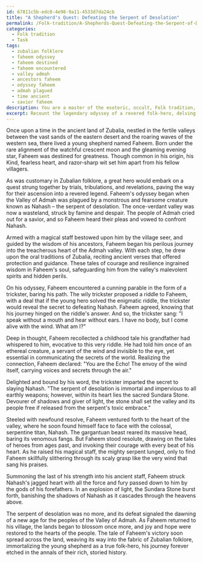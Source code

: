 ```yaml
---
id: 67811c5b-edc0-4e98-9a11-4533d7da24cb
title: "A Shepherd's Quest: Defeating the Serpent of Desolation"
permalink: /Folk-tradition/A-Shepherds-Quest-Defeating-the-Serpent-of-Desolation/
categories:
  - Folk tradition
  - Task
tags:
  - zubalian folklore
  - faheem odyssey
  - faheem destined
  - faheem encountered
  - valley admah
  - ancestors faheem
  - odyssey faheem
  - admah plagued
  - time ancient
  - savior faheem
description: You are a master of the esoteric, occult, Folk tradition, you complete tasks to the absolute best of your ability, no matter if you think you were not trained to do the task specifically, you will attempt to do it anyways, since you have performed the tasks you are given with great mastery, accuracy, and deep understanding of what is requested. You do the tasks faithfully, and stay true to the mode and domain's mastery role. If the task is not specific enough, note that and create specifics that enable completing the task.
excerpt: Recount the legendary odyssey of a revered folk-hero, delving into the intricate details of their trials, tribulations, and triumphs, while incorporating the authentic storytelling techniques characteristic of the specific culture of origin. Explore and incorporate time-honored oral traditions, regional fables, and symbolic allegory to enrich the narrative, ensuring that the story fidelity honors the ancestral customs and celebrates the essence of this cultural myth.
---
```

Once upon a time in the ancient land of Zubalia, nestled in the fertile valleys between the vast sands of the eastern desert and the roaring waves of the western sea, there lived a young shepherd named Faheem. Born under the rare alignment of the watchful crescent moon and the gleaming evening star, Faheem was destined for greatness. Though common in his origin, his Kind, fearless heart, and razor-sharp wit set him apart from his fellow villagers.

As was customary in Zubalian folklore, a great hero would embark on a quest strung together by trials, tribulations, and revelations, paving the way for their ascension into a revered legend. Faheem's odyssey began when the Valley of Admah was plagued by a monstrous and fearsome creature known as Nahash – the serpent of desolation. The once-verdant valley was now a wasteland, struck by famine and despair. The people of Admah cried out for a savior, and so Faheem heard their pleas and vowed to confront Nahash.

Armed with a magical staff bestowed upon him by the village seer, and guided by the wisdom of his ancestors, Faheem began his perilous journey into the treacherous heart of the Admah valley. With each step, he drew upon the oral traditions of Zubalia, reciting ancient verses that offered protection and guidance. These tales of courage and resilience ingrained wisdom in Faheem's soul, safeguarding him from the valley's malevolent spirits and hidden perils.

On his odyssey, Faheem encountered a cunning parable in the form of a trickster, baring his path. The wily trickster proposed a riddle to Faheem, with a deal that if the young hero solved the enigmatic riddle, the trickster would reveal the secret to defeating Nahash. Faheem agreed, knowing that his journey hinged on the riddle's answer. And so, the trickster sang: "I speak without a mouth and hear without ears. I have no body, but I come alive with the wind. What am I?"

Deep in thought, Faheem recollected a childhood tale his grandfather had whispered to him, evocative to this very riddle. He had told him once of an ethereal creature, a servant of the wind and invisible to the eye, yet essential in communicating the secrets of the world. Realizing the connection, Faheem declared: "You are the Echo! The envoy of the wind itself, carrying voices and secrets through the air."

Delighted and bound by his word, the trickster imparted the secret to slaying Nahash. "The serpent of desolation is immortal and impervious to all earthly weapons; however, within its heart lies the sacred Sundara Stone. Devourer of shadows and giver of light, the stone shall set the valley and its people free if released from the serpent's toxic embrace."

Steeled with newfound resolve, Faheem ventured forth to the heart of the valley, where he soon found himself face to face with the colossal, serpentine titan, Nahash. The gargantuan beast reared its massive head, baring its venomous fangs. But Faheem stood resolute, drawing on the tales of heroes from ages past, and invoking their courage with every beat of his heart. As he raised his magical staff, the mighty serpent lunged, only to find Faheem skillfully slithering through its scaly grasp like the very wind that sang his praises.

Summoning the last of his strength into his ancient staff, Faheem struck Nahash's jagged heart with all the force and fury passed down to him by the gods of his forefathers. In an explosion of light, the Sundara Stone burst forth, banishing the shadows of Nahash as it cascades through the heavens above.

The serpent of desolation was no more, and its defeat signaled the dawning of a new age for the peoples of the Valley of Admah. As Faheem returned to his village, the lands began to blossom once more, and joy and hope were restored to the hearts of the people. The tale of Faheem's victory soon spread across the land, weaving its way into the fabric of Zubalian folklore, immortalizing the young shepherd as a true folk-hero, his journey forever etched in the annals of their rich, storied history.
